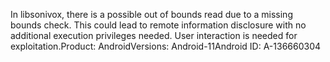 In libsonivox, there is a possible out of bounds read due to a missing bounds check. This could lead to remote information disclosure with no additional execution privileges needed. User interaction is needed for exploitation.Product: AndroidVersions: Android-11Android ID: A-136660304